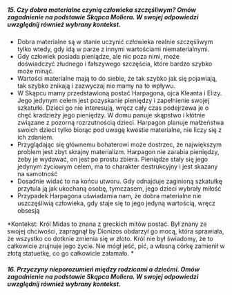 ##### 15. Czy dobra materialne czynią człowieka szczęśliwym? Omów zagadnienie na podstawie Skąpca Moliera. W swojej odpowiedzi uwzględnij również wybrany kontekst.

- Dobra materialne są w stanie uczynić człowieka realnie szczęśliwym tylko wtedy, gdy idą w parze z innymi wartościami niematerialnymi. 
- Gdy człowiek posiada pieniądze, ale nic poza nimi, może doświadczyć złudnego i fałszywego szczęścia, które bardzo szybko może minąć.
- Wartości materialne mają to do siebie, że tak szybko jak się pojawiają, tak szybko znikają i zazwyczaj nie mamy na to wpływu.
- W Skąpcu mamy przedstawioną postać Harpagona, ojca Kleanta i Elizy. Jego jedynym celem jest pozyskanie pieniędzy i zapełnienie swojej szkatułki. Dzieci go nie interesują, wręcz cały czas podejrzewa je o chęć kradzieży jego pieniędzy. W domu panuje skąpstwo i kłótnie związane z pozorną rozrzutnością dzieci. Harpagon planuje małżeństwa swoich dzieci tylko biorąc pod uwagę kwestie materialne, nie liczy się z ich zdaniem. 
- Przyglądając się głównemu bohaterowi może dostrzec, że największym problem jest zbyt skrajny materializm. Harpagon nie zarabia pieniędzy, żeby je wydawać, on jest po prostu zbiera. Pieniądze stały się jego jedynym życiowym celem, ma to charakter destrukcyjny i jest skazany na samotność
- Dosadnie widać to na końcu utworu. Gdy odnajduje zaginioną szkatułkę przytula ją jak ukochaną osobę, tymczasem, jego dzieci wybrały miłość 
- Przypadek Harpagona uświadamia nam, że dobra materialne nie uszczęśliwią człowieka, gdy staje się to jego jedyną wartością, wręcz obsesją

*Kontekst: Król Midas to znana z greckich mitów postać. Był znany ze swojej chciwości, zapragnął by Dionizos obdarzył go mocą, która sprawiała, że wszystko co dotknie zmienia się w złoto. Król nie był świadomy, że to całkowicie zrujnuje jego życie. Nie mógł jeść, pić, a własną córkę zamienił w złotą statuetkę, co go całkowicie załamało. *

##### 16. Przyczyny nieporozumień między rodzicami a dziećmi. Omów zagadnienie na podstawie Skąpca Moliera. W swojej odpowiedzi uwzględnij również wybrany kontekst.